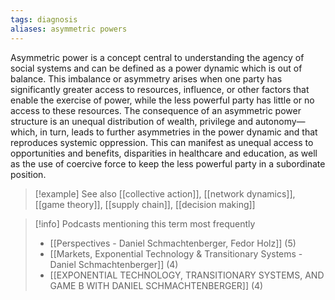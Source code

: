 ```yaml
---
tags: diagnosis
aliases: asymmetric powers
---
```


Asymmetric power is a concept central to understanding the agency of social systems and can be defined as a power dynamic which is out of balance. This imbalance or asymmetry arises when one party has significantly greater access to resources, influence, or other factors that enable the exercise of power, while the less powerful party has little or no access to these resources. The consequence of an asymmetric power structure is an unequal distribution of wealth, privilege and autonomy—which, in turn, leads to further asymmetries in the power dynamic and that reproduces systemic oppression. This can manifest as unequal access to opportunities and benefits, disparities in healthcare and education, as well as the use of coercive force to keep the less powerful party in a subordinate position.

> [!example] See also
> [[collective action]], [[network dynamics]], [[game theory]], [[supply chain]], [[decision making]]

> [!info] Podcasts mentioning this term most frequently
> * [[Perspectives - Daniel Schmachtenberger, Fedor Holz]] (5)
> * [[Markets, Exponential Technology & Transitionary Systems - Daniel Schmachtenberger]] (4)
> * [[EXPONENTIAL TECHNOLOGY, TRANSITIONARY SYSTEMS, AND GAME B WITH DANIEL SCHMACHTENBERGER]] (4)